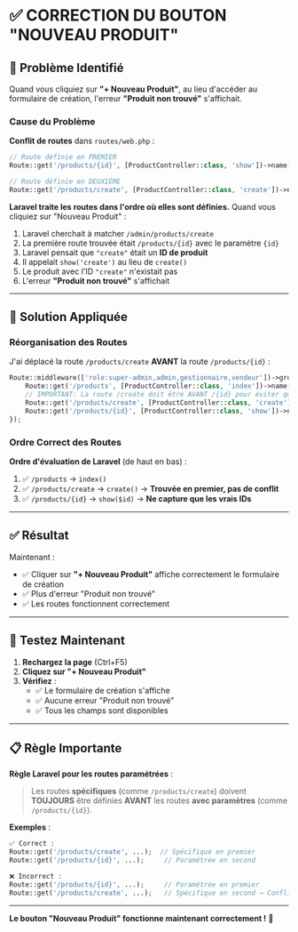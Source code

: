 # ✅ CORRECTION DU BOUTON "NOUVEAU PRODUIT"

## 🐛 Problème Identifié

Quand vous cliquiez sur **"+ Nouveau Produit"**, au lieu d'accéder au formulaire de création, l'erreur **"Produit non trouvé"** s'affichait.

### Cause du Problème

**Conflit de routes** dans `routes/web.php` :

```php
// Route définie en PREMIER
Route::get('/products/{id}', [ProductController::class, 'show'])->name('admin.products.show');

// Route définie en DEUXIÈME  
Route::get('/products/create', [ProductController::class, 'create'])->name('admin.products.create');
```

**Laravel traite les routes dans l'ordre où elles sont définies.** Quand vous cliquiez sur "Nouveau Produit" :

1. Laravel cherchait à matcher `/admin/products/create`
2. La première route trouvée était `/products/{id}` avec le paramètre `{id}`
3. Laravel pensait que `"create"` était un **ID de produit**
4. Il appelait `show('create')` au lieu de `create()`
5. Le produit avec l'ID `"create"` n'existait pas
6. L'erreur **"Produit non trouvé"** s'affichait

---

## 🔧 Solution Appliquée

### Réorganisation des Routes

J'ai déplacé la route `/products/create` **AVANT** la route `/products/{id}` :

```php
Route::middleware(['role:super-admin,admin,gestionnaire,vendeur'])->group(function () {
    Route::get('/products', [ProductController::class, 'index'])->name('admin.products.index');
    // IMPORTANT: La route /create doit être AVANT /{id} pour éviter que "create" soit interprété comme un ID
    Route::get('/products/create', [ProductController::class, 'create'])->name('admin.products.create');
    Route::get('/products/{id}', [ProductController::class, 'show'])->name('admin.products.show');
});
```

### Ordre Correct des Routes

**Ordre d'évaluation de Laravel** (de haut en bas) :
1. ✅ `/products` → `index()`
2. ✅ `/products/create` → `create()` → **Trouvée en premier, pas de conflit**
3. ✅ `/products/{id}` → `show($id)` → **Ne capture que les vrais IDs**

---

## ✅ Résultat

Maintenant :
- ✅ Cliquer sur **"+ Nouveau Produit"** affiche correctement le formulaire de création
- ✅ Plus d'erreur "Produit non trouvé"
- ✅ Les routes fonctionnent correctement

---

## 🧪 Testez Maintenant

1. **Rechargez la page** (Ctrl+F5)
2. **Cliquez sur "+ Nouveau Produit"**
3. **Vérifiez** :
   - ✅ Le formulaire de création s'affiche
   - ✅ Aucune erreur "Produit non trouvé"
   - ✅ Tous les champs sont disponibles

---

## 📋 Règle Importante

**Règle Laravel pour les routes paramétrées** :
> Les routes **spécifiques** (comme `/products/create`) doivent **TOUJOURS** être définies **AVANT** les routes **avec paramètres** (comme `/products/{id}`).

**Exemples** :
```php
✅ Correct :
Route::get('/products/create', ...);  // Spécifique en premier
Route::get('/products/{id}', ...);     // Paramétrée en second

❌ Incorrect :
Route::get('/products/{id}', ...);     // Paramétrée en premier
Route::get('/products/create', ...);   // Spécifique en second → Conflit !
```

---

**Le bouton "Nouveau Produit" fonctionne maintenant correctement !** 🚀


